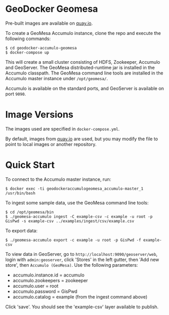 # GeoDocker Geomesa

Pre-built images are available on [quay.io](https://quay.io/organization/geomesa).

To create a GeoMesa Accumulo instance, clone the repo and execute the following commands:

```
$ cd geodocker-accumulo-geomesa
$ docker-compose up
```

This will create a small cluster consisting of HDFS, Zookeeper, Accumulo and GeoServer. The GeoMesa
distributed-runtime jar is installed in the Accumulo classpath. The GeoMesa command line tools are
installed in the Accumulo master instance under `/opt/geomesa/`.

Accumulo is available on the standard ports, and GeoServer is available on port `9090`.

# Image Versions

The images used are specified in `docker-compose.yml`.

By default, images from [quay.io](https://quay.io/organization/geomesa) are used, but you may modify
the file to point to local images or another repository.

# Quick Start

To connect to the Accumulo master instance, run:

```
$ docker exec -ti geodockeraccumulogeomesa_accumulo-master_1 /usr/bin/bash
```

To ingest some sample data, use the GeoMesa command line tools:

```
$ cd /opt/geomesa/bin
$ ./geomesa-accumulo ingest -C example-csv -c example -u root -p GisPwd -s example-csv ../examples/ingest/csv/example.csv
```

To export data:

```
$ ./geomesa-accumulo export -c example -u root -p GisPwd -f example-csv
```

To view data in GeoServer, go to `http://localhost:9090/geoserver/web`, login with `admin:geoserver`, click
'Stores' in the left gutter, then 'Add new store', then `Accumulo (GeoMesa)`. Use the following parameters:

* accumulo.instance.id = accumulo
* accumulo.zookeepers = zookeeper
* accumulo.user = root
* accumulo.password = GisPwd
* accumulo.catalog = example (from the ingest command above)

Click 'save'. You should see the 'example-csv' layer available to publish.
